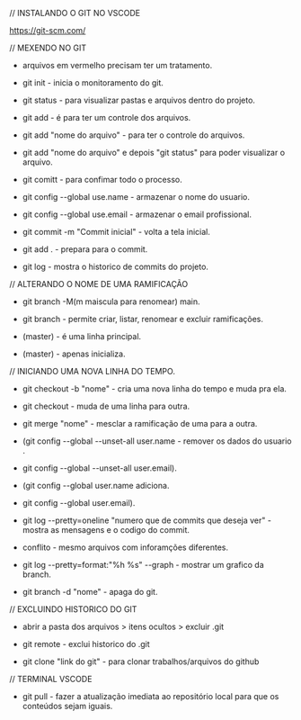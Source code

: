 // INSTALANDO O GIT NO VSCODE

https://git-scm.com/

// MEXENDO NO GIT

- arquivos em vermelho precisam ter um tratamento.

- git init - inicia o monitoramento do git.

- git status - para visualizar pastas e arquivos dentro do projeto.

- git add - é para ter um controle dos arquivos.

- git add "nome do arquivo" - para ter o controle do arquivos.

- git add "nome do arquivo" e depois "git status" para poder visualizar o arquivo.

- git comitt - para confimar todo o processo.

- git config --global use.name - armazenar o nome do usuario.

- git config --global use.email - armazenar o email profissional.

- git commit -m "Commit inicial" - volta a tela inicial.

- git add . - prepara para o commit.

- git log - mostra o historico de commits do projeto.

// ALTERANDO O NOME DE UMA RAMIFICAÇÃO

- git branch -M(m maiscula para renomear) main.

- git branch - permite criar, listar, renomear e excluir ramificações.

- (master) - é uma linha principal.

- (master) - apenas inicializa.

// INICIANDO UMA NOVA LINHA DO TEMPO.

- git checkout -b "nome" - cria uma nova linha do tempo e muda pra ela.

- git checkout - muda de uma linha para outra.

- git merge "nome" - mesclar a ramificação de uma para a outra.

- (git config  --global --unset-all user.name - remover os dados do usuario .

- git config --global --unset-all user.email).

- (git config --global user.name adiciona.

- git config --global user.email).

- git log --pretty=oneline "numero que de commits que deseja ver" - mostra as mensagens e o codigo do commit.

- conflito - mesmo arquivos com inforamções diferentes.

- git log --pretty=format:"%h %s" --graph - mostrar um grafico da branch.

- git branch -d "nome" - apaga do git.

// EXCLUINDO HISTORICO DO GIT

- abrir a pasta dos arquivos > itens ocultos > excluir .git

- git remote - exclui historico do .git

- git clone "link do git" - para clonar trabalhos/arquivos do github

// TERMINAL VSCODE

- git pull - fazer a atualização imediata ao repositório local para que os conteúdos sejam iguais.
